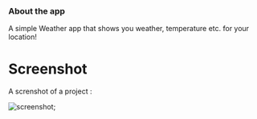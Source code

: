 ### About the app
A simple Weather app that shows you weather, temperature etc. for your location!

# Screenshot
A screnshot of a project :

![screenshot](screenshot.png);